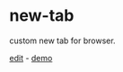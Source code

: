 # new-tab

custom new tab for browser. 

[edit](https://codesandbox.io/s/new-tab-cgr1o) - [demo](https://cgr1o.csb.app/)
